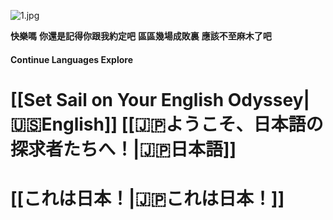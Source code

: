 
![1.jpg](./assets/2.png)

**快樂嗎**
**你還是記得你跟我約定吧**
**區區幾場成敗裏**
**應該不至麻木了吧**

#### Continue Languages Explore 
# [[Set Sail on Your English Odyssey\|🇺🇸English]]           [[🇯🇵ようこそ、日本語の探求者たちへ！|🇯🇵日本語]]  
# [[これは日本！|🇯🇵これは日本！]] 

